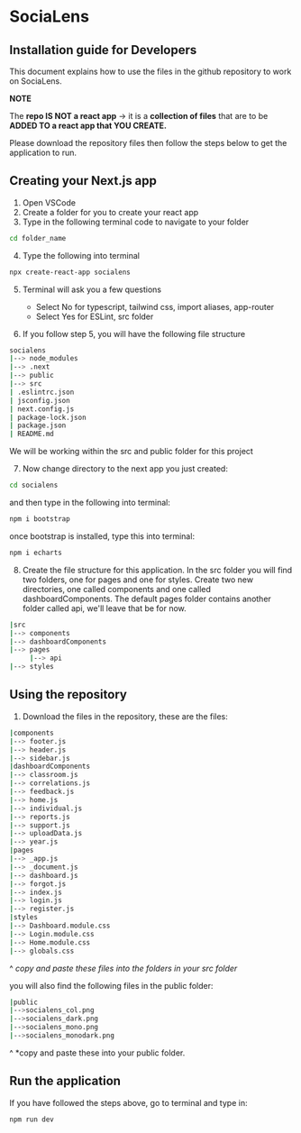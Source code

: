 
# SociaLens
## Installation guide for Developers

This document explains how to use the files in the github repository to work on SociaLens.

**NOTE**

The **repo IS NOT a react app** -> it is a **collection of files** that are to be **ADDED TO a react app that YOU CREATE.**

Please download the repository files then follow the steps below to get the application to run.

## Creating your Next.js app
1. Open VSCode
2. Create a folder for you to create your react app
3. Type in the following terminal code to navigate to your folder
```bash
cd folder_name
```
4. Type the following into terminal
```bash
npx create-react-app socialens
```
5. Terminal will ask you a few questions
    - Select No for typescript, tailwind css, import aliases, app-router
    - Select Yes for ESLint, src folder  

6. If you follow step 5, you will have the following file structure
```bash
socialens
|--> node_modules
|--> .next
|--> public
|--> src
| .eslintrc.json
| jsconfig.json
| next.config.js
| package-lock.json
| package.json
| README.md
```
We will be working within the src and public folder for this project

7. Now change directory to the next app you just created:
```bash
cd socialens
```
and then type in the following into terminal:
```bash
npm i bootstrap
```
once bootstrap is installed, type this into terminal:
```bash
npm i echarts
```

8. Create the file structure for this application. In the src folder you will find two folders, one for pages and one for styles. Create two new directories, one called components and one called dashboardComponents. The default pages folder contains another folder called api, we'll leave that be for now.
```bash
|src
|--> components
|--> dashboardComponents
|--> pages
     |--> api 
|--> styles
```

## Using the repository
1. Download the files in the repository, these are the files:
```bash
|components
|--> footer.js
|--> header.js
|--> sidebar.js
|dashboardComponents
|--> classroom.js
|--> correlations.js
|--> feedback.js
|--> home.js
|--> individual.js
|--> reports.js
|--> support.js
|--> uploadData.js
|--> year.js
|pages
|--> _app.js
|--> _document.js
|--> dashboard.js
|--> forgot.js
|--> index.js
|--> login.js
|--> register.js
|styles
|--> Dashboard.module.css
|--> Login.module.css
|--> Home.module.css
|--> globals.css
```
^
*copy and paste these files into the folders in your src folder*

you will also find the following files in the public folder:
```bash
|public
|-->socialens_col.png
|-->socialens_dark.png
|-->socialens_mono.png
|-->socialens_monodark.png
```

^
*copy and paste these into your public folder.

## Run the application
If you have followed the steps above, go to terminal and type in:
```bash
npm run dev
```
